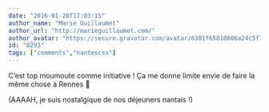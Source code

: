 ```yaml
---
date: "2016-01-20T17:03:15"
author_name: "Marie Guillaumet"
author_url: "http://marieguillaumet.com/"
author_avatar: "https://secure.gravatar.com/avatar/6381f65810606a24c5f7086d072342f2"
id: "8293"
tags: ["comments","nantescss"]
---
```

C’est top moumoute comme initiative&nbsp;! Ça me donne limite envie de faire la même chose à Rennes 🙂

(AAAAH, je suis nostalgique de nos déjeuners nantais&nbsp;!)